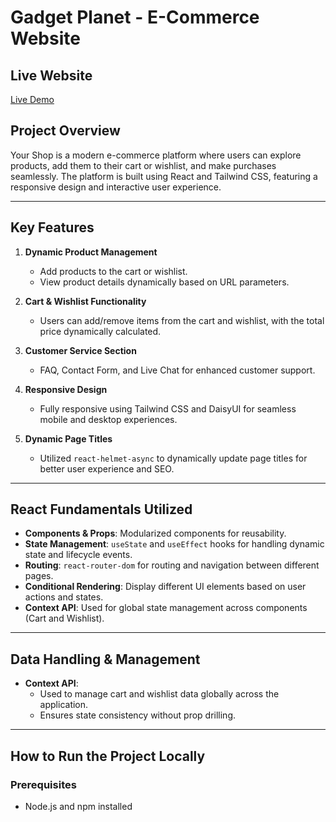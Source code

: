 # Gadget Planet - E-Commerce Website  

## Live Website  
[Live Demo](https://gadgets-imsaad.netlify.app/ )  

## Project Overview  
Your Shop is a modern e-commerce platform where users can explore products, add them to their cart or wishlist, and make purchases seamlessly. The platform is built using React and Tailwind CSS, featuring a responsive design and interactive user experience.  

---

## Key Features  

1. **Dynamic Product Management**  
   - Add products to the cart or wishlist.  
   - View product details dynamically based on URL parameters.  

2. **Cart & Wishlist Functionality**  
   - Users can add/remove items from the cart and wishlist, with the total price dynamically calculated.  

3. **Customer Service Section**  
   - FAQ, Contact Form, and Live Chat for enhanced customer support.  

4. **Responsive Design**  
   - Fully responsive using Tailwind CSS and DaisyUI for seamless mobile and desktop experiences.  

5. **Dynamic Page Titles**  
   - Utilized `react-helmet-async` to dynamically update page titles for better user experience and SEO.  

---

## React Fundamentals Utilized  

- **Components & Props**: Modularized components for reusability.  
- **State Management**: `useState` and `useEffect` hooks for handling dynamic state and lifecycle events.  
- **Routing**: `react-router-dom` for routing and navigation between different pages.  
- **Conditional Rendering**: Display different UI elements based on user actions and states.  
- **Context API**: Used for global state management across components (Cart and Wishlist).  

---

## Data Handling & Management  

- **Context API**:  
   - Used to manage cart and wishlist data globally across the application.  
   - Ensures state consistency without prop drilling.  

---

## How to Run the Project Locally  

### Prerequisites  
- Node.js and npm installed  